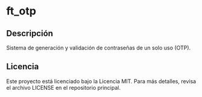 # ft_otp

## Descripción
Sistema de generación y validación de contraseñas de un solo uso (OTP).

## Licencia
Este proyecto está licenciado bajo la Licencia MIT. Para más detalles, revisa el archivo LICENSE en el repositorio principal.
